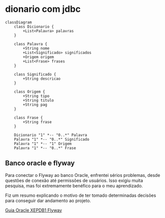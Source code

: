 # dionario com jdbc

```mermaid
classDiagram
    class Dicionario {
        +List<Palavra> palavras
    }

    class Palavra {
        +String nome
        +List<Significado> significados
        +Origem origem
        +List<Frase> frases
    }

    class Significado {
        +String descricao
    }

    class Origem {
        +String tipo
        +String titulo
        +String pag
    }

    class Frase {
        +String frase
    }

    Dicionario "1" *-- "0..*" Palavra
    Palavra "1" *-- "0..*" Significado
    Palavra "1" *-- "1" Origem
    Palavra "1" *-- "0..*" Frase
```

## Banco oracle e flyway

Para conectar o Flyway ao banco Oracle, enfrentei sérios problemas, desde questões de conexão até permissões de usuários. Isso exigiu muita pesquisa, mas foi extremamente benéfico para o meu aprendizado.

Fiz um resumo explicando o motivo de ter tomado determinadas decisões para conseguir dar andamento ao projeto.

[Guia Oracle XEPDB1 Flyway](Guia_Oracle_XEPDB1_Flyway.pdf)

